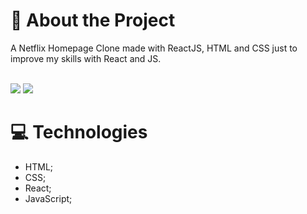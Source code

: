 # 📑 About the Project
A Netflix Homepage Clone made with ReactJS, HTML and CSS just to improve my skills with React and JS.<br/><br/>
<div>
  <img src="https://img.shields.io/badge/PREVIEW-CLIQUE%20AQUI-red?link=https://clonenetflixdmaxadu.netlify.app"/>
  <img src="https://img.shields.io/github/stars/dmaxadu/NetflixClone?color=yellow&label=%F0%9F%8C%9F&style=plastic"/>
</div>

# 💻 Technologies
- HTML;
- CSS;
- React;
- JavaScript;
